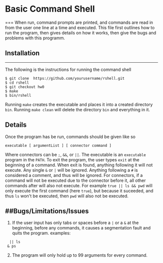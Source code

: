 # Basic Command Shell
===
When run, command prompts are printed, and commands are read in from the user one line at a time and executed.
This file first outlines how to run the program, then gives details on how it works, then give the bugs and problems with this programm.

## Installation
---
The following is the instructions for running the command shell
```
$ git clone  https://github.com/yourusername/rshell.git
$ cd rshell
$ git checkout hw0
$ make
$ bin/rshell
```
Running `make` creates the executable and places it into a created directory `bin`. Running `make clean` will delete the directory `bin` and everything in it.

## Details
Once the program has be run, commands should be given like so
```
executable [ argumentList ] [ connector command ]
```
Where connectors can be `;`, `&&`, or `||`.
The executable is an `executable` program in the `PATH`.
To exit the program, the user types `exit` at the beginning of a command.
When exit is found, anything following it will not execute.
Any single `&` or `|` will be ignored.
Anything following a `#` is considered a comment, and thus will be ignored.
For connectors, if a command will not be executed due to the connector before it, all other commands after will also not execute.
For example
`true || ls && pwd`
will only execute the first command (here `true`),
but because it suceeded, and thus `ls` won't be executed,
then `pwd` will also not be executed.


##Bugs/Limitations/Issues
---
1. If the user input has only tabs or spaces before a `|` or a `&` at the beginning, before any commands, it causes a segmentation fault and quits the program.
examples:
```
  || ls
 & ps
```

2. The program will only hold up to 99 arguments for every command.




